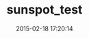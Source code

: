 ---
layout: post
title:  "sunspot_test"
repo:   "collectiveidea/sunspot_test"
date:   2015-02-18 17:20:14
gemurl: https://github.com/collectiveidea/sunspot_test
---